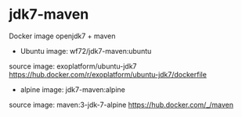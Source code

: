 # jdk7-maven

Docker image openjdk7 + maven

* Ubuntu image: wf72/jdk7-maven:ubuntu

source image: exoplatform/ubuntu-jdk7 https://hub.docker.com/r/exoplatform/ubuntu-jdk7/dockerfile

* alpine image: jdk7-maven:alpine

source image: maven:3-jdk-7-alpine https://hub.docker.com/_/maven